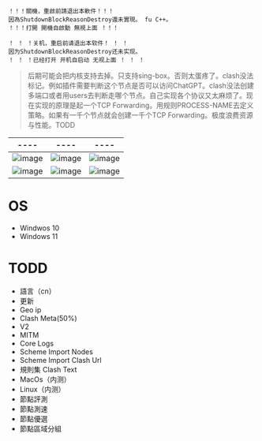 ```
！！！關機，重啟前請退出本軟件！！！
因為ShutdownBlockReasonDestroy還未實現。 fu C++。
！！！打開 開機自啟動 無視上面 ！！！

！ ！ ！关机，重启前请退出本软件！ ！ ！
因为ShutdownBlockReasonDestroy还未实现。
！ ！ ！已经打开 开机自启动 无视上面 ！ ！ ！
```

> 后期可能会把内核支持去掉。只支持sing-box。否则太蛋疼了。clash没法标记。例如插件需要判断这个节点是否可以访问ChatGPT。clash没法创建多端口或者用users去判断走哪个节点。自己实现各个协议又太麻烦了。现在实现的原理是起一个TCP Forwarding。用规则PROCESS-NAME去定义策略。如果有一千个节点就会创建一千个TCP Forwarding。极度浪费资源与性能。TODD

|  ----  | ----  | ----  |
|  ----  | ----  | ----  |
|  ![image](https://user-images.githubusercontent.com/114529951/227934208-cdff68f4-19e1-4ffa-89f0-d88743e62928.png)  | ![image](https://user-images.githubusercontent.com/114529951/227934263-8c378a74-b592-45b4-94fe-4e375ab665ba.png)  |  ![image](https://user-images.githubusercontent.com/114529951/228858643-f7aa6976-77b9-4990-95d6-33978128460e.png)  |
|  ![image](https://user-images.githubusercontent.com/114529951/227934378-f04f5419-647c-413f-bc43-daa653d56856.png)  | ![image](https://user-images.githubusercontent.com/114529951/227934469-ef4f2614-83a5-46f2-be2d-5fad9fc0d63c.png)  |  ![image](https://user-images.githubusercontent.com/114529951/228858954-a7e18880-3021-4b75-9b14-b294a9cd2f3b.png)  |

# OS
+ Windwos 10
+ Windows 11

# TODD
+ 語言（cn）
+ 更新
+ Geo ip
+ Clash Meta(50%)
+ V2
+ MITM
+ Core Logs
+ Scheme Import Nodes
+ Scheme Import Clash Url
+ 規則集 Clash Text
+ MacOs（内测）
+ Linux（内测）
+ 節點評測
+ 節點測速
+ 節點優選
+ 節點區域分組





